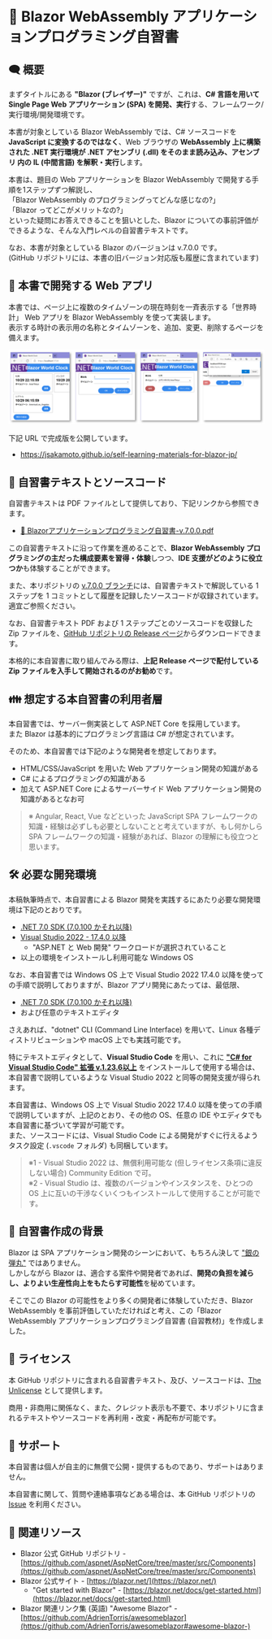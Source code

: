 
📖 Blazor WebAssembly アプリケーションプログラミング自習書
============================================

🗨️ 概要
----------------------------------------

まずタイトルにある **"Blazor (ブレイザー)"** ですが、これは、**C# 言語を用いて Single Page Web アプリケーション (SPA) を開発、実行**する、フレームワーク/実行環境/開発環境です。

本書が対象としている Blazor WebAssembly では、C# ソースコードを **JavaScript に変換するのではなく**、Web ブラウザの **WebAssembly 上に構築された .NET 実行環境が .NET アセンブリ (.dll) をそのまま読み込み、アセンブリ 内の IL (中間言語) を解釈・実行**します。

本書は、題目の Web アプリケーションを Blazor WebAssembly で開発する手順を1ステップずつ解説し、  
「Blazor WebAssembly のプログラミングってどんな感じなの?」  
「Blazor ってどこがメリットなの?」  
といった疑問にお答えできることを狙いとした、Blazor についての事前評価ができるような、そんな入門レベルの自習書テキストです。

なお、本書が対象としている Blazor のバージョンは v.7.0.0 です。  
(GitHub リポジトリには、本書の旧バージョン対応版も履歴に含まれています)


🚀 本書で開発する Web アプリ
----------------------------------------

本書では、ページ上に複数のタイムゾーンの現在時刻を一斉表示する「世界時計」 Web アプリを Blazor WebAssembly を使って実装します。  
表示する時計の表示用の名称とタイムゾーンを、追加、変更、削除するページを備えます。

![fig.1](.assets/fig.001.png)

下記 URL で完成版を公開しています。

- https://jsakamoto.github.io/self-learning-materials-for-blazor-jp/


📖 自習書テキストとソースコード
----------------------------------------

自習書テキストは PDF ファイルとして提供しており、下記リンクから参照できます。

- [📒 Blazorアプリケーションプログラミング自習書-v.7.0.0.pdf](https://jsakamoto.github.io/self-learning-materials-for-blazor-jp/Blazor%E3%82%A2%E3%83%97%E3%83%AA%E3%82%B1%E3%83%BC%E3%82%B7%E3%83%A7%E3%83%B3%E3%83%97%E3%83%AD%E3%82%B0%E3%83%A9%E3%83%9F%E3%83%B3%E3%82%B0%E8%87%AA%E7%BF%92%E6%9B%B8-v.7.0.0.pdf)

この自習書テキストに沿って作業を進めることで、**Blazor WebAssembly プログラミングの主だった構成要素を習得・体験**しつつ、**IDE 支援がどのように役立つか**も体験することができます。

また、本リポジトリの [v.7.0.0 ブランチ](https://github.com/jsakamoto/self-learning-materials-for-blazor-jp/commits/v.7.0.0)には、自習書テキストで解説している 1 ステップを 1 コミットとして履歴を記録したソースコードが収録されています。  
適宜ご参照ください。

なお、自習書テキスト PDF および 1 ステップごとのソースコードを収録した Zip ファイルを、[GitHub リポジトリの Release ページ](https://github.com/jsakamoto/self-learning-materials-for-blazor-jp/releases)からダウンロードできます。  

本格的に本自習書に取り組んでみる際は、**上記 Release ページで配付している Zip ファイルを入手して開始されるのがお勧め**です。


👪 想定する本自習書の利用者層
----------------------------------------

本自習書では、サーバー側実装として ASP.NET Core を採用しています。  
また Blazor は基本的にプログラミング言語は C# が想定されています。

そのため、本自習書では下記のような開発者を想定しております。

- HTML/CSS/JavaScript を用いた Web アプリケーション開発の知識がある
- C# によるプログラミングの知識がある
- 加えて ASP.NET Core によるサーバーサイド Web アプリケーション開発の知識があるとなお可

> ※ Angular, React, Vue などといった JavaScript SPA フレームワークの知識・経験は必ずしも必要としないことと考えていますが、もし何かしら SPA フレームワークの知識・経験があれば、Blazor の理解にも役立つと思います。


🛠️ 必要な開発環境
----------------------------------------

本稿執筆時点で、本自習書による Blazor 開発を実践するにあたり必要な開発環境は下記のとおりです。

- [.NET 7.0 SDK (7.0.100 かそれ以降)](https://dotnet.microsoft.com/download/dotnet-core/7.0)
- [Visual Studio 2022 - 17.4.0 以降](https://visualstudio.microsoft.com/vs/)
    - "ASP.NET と Web 開発" ワークロードが選択されていること
- 以上の環境をインストールし利用可能な Windows OS

なお、本自習書では Windows OS 上で Visual Studio 2022 17.4.0 以降を使っての手順で説明しておりますが、Blazor アプリ開発にあたっては、最低限、 

- [.NET 7.0 SDK (7.0.100 かそれ以降)](https://dotnet.microsoft.com/download/dotnet-core/7.0)
- および任意のテキストエディタ 

さえあれば、"dotnet" CLI (Command Line Interface) を用いて、Linux 各種ディストリビューションや macOS 上でも実践可能です。

特にテキストエディタとして、**Visual Studio Code** を用い、これに **["C# for Visual Studio Code" 拡張 v.1.23.6以上](https://marketplace.visualstudio.com/items?itemName=ms-vscode.csharp)** をインストールして使用する場合は、本自習書で説明しているような Visual Studio 2022 と同等の開発支援が得られます。

 本自習書は、Windows OS 上で Visual Studio 2022 17.4.0 以降を使っての手順で説明していますが、上記のとおり、その他の OS、任意の IDE やエディタでも本自習書に基づいて学習が可能です。  
 また、ソースコードには、Visual Studio Code による開発がすぐに行えるようタスク設定 (`.vscode` フォルダ) も同梱しています。

> ※1 - Visual Studio 2022 は、無償利用可能な (但しライセンス条項に違反しない場合) Community Edition で可。  
> ※2 - Visual Studio は、複数のバージョンやインスタンスを、ひとつの OS 上に互いの干渉なくいくつもインストールして使用することが可能です。

 🤔 自習書作成の背景
----------------------------------------

Blazor は SPA アプリケーション開発のシーンにおいて、もちろん決して ["銀の弾丸"](https://kotobank.jp/word/%E9%8A%80%E3%81%AE%E5%BC%BE%E4%B8%B8-248402) ではありません。  
しかしながら Blazor は、適合する案件や開発者であれば、**開発の負担を減らし、よりよい生産性向上をもたらす可能性**を秘めています。

そこでこの Blazor の可能性をより多くの開発者に体験していただき、Blazor WebAssembly を事前評価していただければと考え、この「Blazor WebAssembly アプリケーションプログラミング自習書 (自習教材)」を作成しました。


📣 ライセンス
----------------------------------------

本 GitHub リポジトリに含まれる自習書テキスト、及び、ソースコードは、[The Unlicense](LICENSE) として提供します。

商用・非商用に関係なく、また、クレジット表示も不要で、本リポジトリに含まれるテキストやソースコードを再利用・改変・再配布が可能です。


📩 サポート
----------------------------------------

本自習書は個人が自主的に無償で公開・提供するものであり、サポートはありません。

本自習書に関して、質問や連絡事項などある場合は、本 GitHub リポジトリの [Issue](https://github.com/jsakamoto/self-learning-materials-for-blazor-jp/issues) を利用ください。


🔗 関連リソース
----------------------------------------

- Blazor 公式 GitHub リポジトリ - [https://github.com/aspnet/AspNetCore/tree/master/src/Components](https://github.com/aspnet/AspNetCore/tree/master/src/Components)
- Blazor 公式サイト - [https://blazor.net/](https://blazor.net/)
    - "Get started with Blazor" - [https://blazor.net/docs/get-started.html](https://blazor.net/docs/get-started.html)
- Blazor 関連リンク集 (英語) "Awesome Blazor" - [https://github.com/AdrienTorris/awesomeblazor](https://github.com/AdrienTorris/awesomeblazor#awesome-blazor-) 
